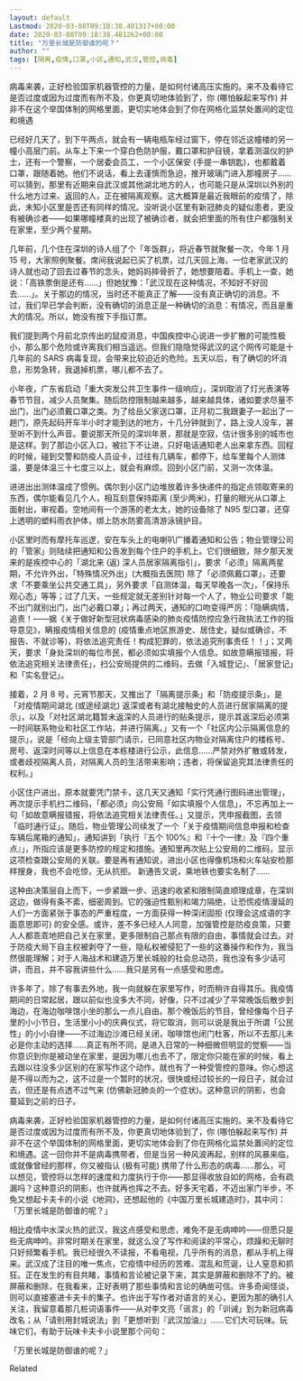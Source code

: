 ```yaml
---
layout: default
Lastmod: 2020-03-08T09:18:38.481317+00:00
date: 2020-03-08T09:18:38.481262+00:00
title: "万里长城是防御谁的呢？"
author: ""
tags: [隔离,疫情,口罩,小区,通知,武汉,管控,病毒]
---
```


病毒来袭，正好检验国家机器管控的力量，是如何付诸高压实施的。来不及看待它是否过度或因为过度而有所不及，你更真切地体验到了，你 (哪怕躲起来写作) 并非不在这个举国体制的网格里面，更切实地体会到了你在网格化监禁处置间的定位和境遇

已经好几天了，到下午两点，就会有一辆电瓶车经过窗下，停在邻近这幢楼的另一幢小高层门前。从车上下来一个穿白色防护服，戴口罩和护目镜，拿着测温仪的护士，还有一个警察，一个居委会员工，一个小区保安 (手提一串钥匙)，也都戴着口罩，跟随着她。他们不说话，看上去谨慎而急迫，推开玻璃门进入那幢房子……可以猜到，那里有近期来自武汉或其他湖北地方的人，也可能只是从深圳以外别的什么地方过来、返回的人，正在被隔离观察。这大概算是最近我眼前的疫情了，除此，未知小区里是否还有同样的情况。没听说小区里有新冠肺炎的疑似患者，更没有被确诊者——如果哪幢楼真的出现了被确诊者，就会把里面的所有住户都强制关在家里，至少两个星期。

几年前，几个住在深圳的诗人组了个「年饭群」，将近春节就聚餐一次，今年 1 月 15 号，大家照例聚餐。席间我说起已买了机票，过几天回上海，一位老家武汉的诗人就也动了回去过春节的念头，她妈妈摔骨折了，她想要陪着。手机上一查，她说：「高铁票倒是还有……」但她犹豫：「武汉现在这种情况，不知好不好回去……」。关于那边的情况，当时还不能真正了解——没有真正确切的消息。不过，我们早已学会判断，没有确切的消息正是一种确切的消息：有情况，而且是重大的情况。所以，她没有按下手指订票。

我们提到两个月前北京传出的鼠疫消息，中国疾控中心说进一步扩散的可能性极小，那么那个危险或许离我们相当遥远。但我们隐隐觉得武汉的这个网传可能是十几年前的 SARS 病毒复现，会带来比较迫近的危险。五天以后，有了确切的坏消息，形势急转，我退掉机票，哪儿都不去了。

小年夜，广东省启动「重大突发公共卫生事件一级响应」，深圳取消了灯光表演等春节节目，减少人员聚集。随后防控限制越来越多，越来越具体，诸如要求尽量不出门，出门必须戴口罩之类。为了给岳父家送口罩，正月初二我跟妻子一起出了一趟门，原先起码开车半小时才能到达的地方，十几分钟就到了，路上没人没车，甚至听不到什么声音。要说那天所见的深圳年景，那就是空寂，估计很多别的城市也是这样。到了那边小区入口，被拦下不让进，只好电话通知老人出来拿东西。回程的时候，碰到交警和防疫人员设卡，过往有几辆车，都停下，给车里每个人测体温，要是体温三十七度三以上，就会有麻烦。回到小区门前，又测一次体温。

进进出出测体温成了惯例。偶尔到小区门边堆放着许多快递件的指定点领取寄来的东西，偶尔能看见几个人，相互刻意保持距离 (至少两米)，打量的眼光从口罩上面射出，审视着。空地间有一个游荡的老太太，她的设备除了 N95 型口罩，还穿上透明的塑料雨衣护体，绑上防水防雾高清游泳镜护目。

小区里时而有摩托车巡逻，安在车头上的电喇叭广播着通知和公告；物业管理公司的「管家」则陆续把通知和公告发到每个住户的手机上。它们很细致，除夕那天发来的是疾控中心的「湖北来 (返) 深人员居家隔离指引」，要求「必须」隔离两星期，不允许外出，「特殊情况外出」(大概指去医院) 除了「必须佩戴口罩」，还要求「不要乘坐公共交通工具」，另外要求「自测体温，每天早晚各一次」，「保持乐观心态」等等；过了几天，一些规定就无差别针对每一个人了，物业公司要求「能不出门就别出门，出门必戴口罩」；再过两天，通知的口吻变得严厉：「隐瞒病情，追责！——据《关于做好新型冠状病毒感染的肺炎疫情防控应急行政执法工作的指导意见》，瞒报疫情相关信息的 (疫情重点地区旅游史、居住史，疑似或确诊，不报告、不就诊等)，将依法追究责任！构成犯罪的，依法追究刑事责任！！」；又两天，要求「身处深圳的每位市民，都必须如实填报个人信息。如故意瞒报错报，将依法追究相关法律责任」，扫公安局提供的二维码，去做「入城登记」、「居家登记」和「实名登记」。

接着，2 月 8 号，元宵节那天，又推出了「隔离提示条」和「防疫提示条」，是「对疫情期间湖北 (或途经湖北) 返深或者有湖北接触史的人员进行居家隔离的提示」，以及「对社区湖北籍暂未返深的人员进行的贴条提示，提示其返深后必须第一时间联系物业和社区工作站，并进行隔离。」又有一个「社区内公示隔离信息的提示」，说是「经向上级主管部门请示，已同意社区内物业对隔离住户的楼栋号、房号、返深时间等以上信息在本栋楼进行公示，此信息……严禁对外扩散或转发，或者歧视隔离人员，对隔离人员的生活带来影响；违者，将保留追究其法律责任的权利。」

小区住户进出，原本就要凭门禁卡，这几天又通知「实行凭通行图码进出管理」，再次提示手机扫二维码，「都必须」向公安局「如实填报个人信息」，不忘再加上一句「如故意瞒报错报，将依法追究相关法律责任。」又提示，凭申报截图，去领「临时通行证」。随后，物业管理公司续发了一个「关于疫情期间信息申报和检查车辆后尾箱的通知」，通知讲到「执行『五个 100%』和『十个一律』及『四个重点』」，所指应该是更多防控的规定和措施。通知里再次贴上公安局的二维码，显示这项检查跟公安局的关联。要是再有通知说，进出小区也得像机场和火车站安检那样搜身，我也不会吃惊，无从抗拒。 新通告又说，乘地铁也要实名制了……

这种由决策层自上而下，一步紧跟一步、迅速的收紧和限制简直顺理成章，在深圳这边，做得有条不紊，细密周到。它的强迫性甄别和竭力隔绝，让恐慌疫情漫延的人们一方面紧张于事态的严重程度，一方面获得一种深闭固拒 (仅理会这成语的字面意思即可) 的安全感。或许，差不多已经人人同意，加强管控是防疫良策，只要人人都乖乖地把自己关在家里，更多限制自己那点有限的自由，事情就会过去。对于防疫大局下自主权被剥夺了一些，隐私权被侵犯了一些的这番操作和作为，我当然很能理解；对于人海战术和建造万里长城般的社会总动员，我也没有多少话可讲，而且，并不容我讲些什么……我只是另有一点感受和思虑。

许多年了，除了有事去外地，我一向就躲在家里写作，时而稍许自得其乐。我疫情期间的日常起居，跟以前似也没多大不同，好像，只不过减少了平常晚饭后散步到海边，在海边咖啡馆小坐的那么一点儿自由。那个晚饭后的节目，曾经像每个日子里的小小节日，生活里小小的庆典仪式，将它取消，则可以说是我出于所谓「公民性」的小小自律——不过海边沙滩已经关闭，咖啡馆也闭门杜客，所以不去那儿未必是你主动的选择……真正有所不同，是进入日常的一种细微但明显的觉察——当你意识到你是被动坐在家里，是因为哪儿也去不了，限定你只能在家的时候，看上去跟以往没多少区别的在家写作这个动作，就也有了一种受管控的意味。你心想这是不得以而为之，这不过是一个暂时的状况，很快或经过较长的一段日子，就会过去，但还是有点透不过气来 (仿佛新冠肺炎的一个症状)。这种意识的阴影，也会蔓延到之前的日子。

病毒来袭，正好检验国家机器管控的力量，是如何付诸高压实施的。来不及看待它是否过度或因为过度而有所不及，你更真切地体验到了，你 (哪怕躲起来写作) 并非不在这个举国体制的网格里面，更切实地体会到了你在网格化监禁处置间的定位和境遇。这一回你并不是病毒携带者，但是当另一种风波再起，别样的风暴来临，或就像曾经的那样，你又被指认 (极有可能) 携带了什么形态的病毒……那么，可以想见，管控将以怎样的速度和力度执行于你——那显得收放自如的网格，会有疏漏吗？这种意识的阴影，也许就再也挥之不去。好多天宅着，不迈出家门半步，不免又想起卡夫卡的小说《地洞》，还想起他的《中国万里长城建造时》，其中问：「万里长城是防御谁的呢？」

相比疫情中水深火热的武汉，我这点感受和思虑，难免不是无病呻吟——但愿只是些无病呻吟。非常时期关在家里，就这么没了写作和阅读的平常心，烦躁和无聊时只好频繁看手机。我已经很久不读报，不看电视，几乎所有的消息，都从手机上得来。武汉成了注目的唯一焦点，它疫情中经历的苦难、混乱和荒诞，让人窒息和抓狂。正在发生的有目共睹，事情和言论被记录下来，其实是屏蔽和删除不了的。被屏蔽和删除，在我看来，正好表明了那些事情和言论的确凿可信。许多奇闻怪谈，则可以直接塞进卡夫卡的集子。也许出于写作者对语言的关心，更因为那的确引人关注，我留意着那几桩词语事件——从对李文亮「谣言」的「训诫」到为新冠病毒改名；从「请别用封城说法」到「更想听到『武汉加油』」……它们大可玩味。玩味它们，有助于玩味卡夫卡小说里那个问句：

「万里长城是防御谁的呢？」

Related

